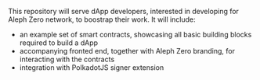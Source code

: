 This repository will serve dApp developers, interested in developing for Aleph Zero network, to boostrap their work. It will include:
* an example set of smart contracts, showcasing all basic building blocks required to build a dApp
* accompanying fronted end, together with Aleph Zero branding, for interacting with the contracts
* integration with PolkadotJS signer extension